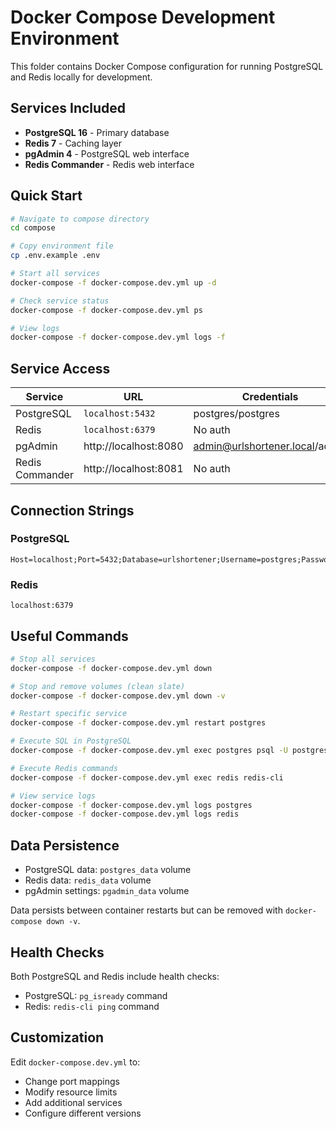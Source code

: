# Docker Compose Development Environment

This folder contains Docker Compose configuration for running PostgreSQL and Redis locally for development.

## Services Included

- **PostgreSQL 16** - Primary database
- **Redis 7** - Caching layer
- **pgAdmin 4** - PostgreSQL web interface
- **Redis Commander** - Redis web interface

## Quick Start

```bash
# Navigate to compose directory
cd compose

# Copy environment file
cp .env.example .env

# Start all services
docker-compose -f docker-compose.dev.yml up -d

# Check service status
docker-compose -f docker-compose.dev.yml ps

# View logs
docker-compose -f docker-compose.dev.yml logs -f
```

## Service Access

| Service | URL | Credentials |
|---------|-----|-------------|
| PostgreSQL | `localhost:5432` | postgres/postgres |
| Redis | `localhost:6379` | No auth |
| pgAdmin | http://localhost:8080 | admin@urlshortener.local/admin |
| Redis Commander | http://localhost:8081 | No auth |

## Connection Strings

### PostgreSQL
```
Host=localhost;Port=5432;Database=urlshortener;Username=postgres;Password=postgres
```

### Redis
```
localhost:6379
```

## Useful Commands

```bash
# Stop all services
docker-compose -f docker-compose.dev.yml down

# Stop and remove volumes (clean slate)
docker-compose -f docker-compose.dev.yml down -v

# Restart specific service
docker-compose -f docker-compose.dev.yml restart postgres

# Execute SQL in PostgreSQL
docker-compose -f docker-compose.dev.yml exec postgres psql -U postgres -d urlshortener

# Execute Redis commands
docker-compose -f docker-compose.dev.yml exec redis redis-cli

# View service logs
docker-compose -f docker-compose.dev.yml logs postgres
docker-compose -f docker-compose.dev.yml logs redis
```

## Data Persistence

- PostgreSQL data: `postgres_data` volume
- Redis data: `redis_data` volume  
- pgAdmin settings: `pgadmin_data` volume

Data persists between container restarts but can be removed with `docker-compose down -v`.

## Health Checks

Both PostgreSQL and Redis include health checks:
- PostgreSQL: `pg_isready` command
- Redis: `redis-cli ping` command

## Customization

Edit `docker-compose.dev.yml` to:
- Change port mappings
- Modify resource limits
- Add additional services
- Configure different versions